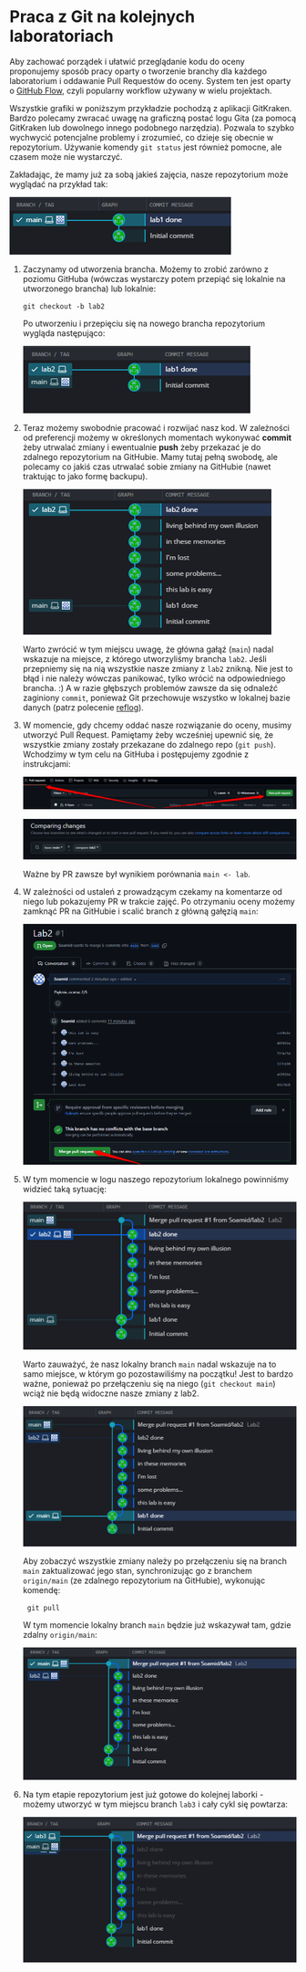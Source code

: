 # Praca z Git na kolejnych laboratoriach

Aby zachować porządek i ułatwić przeglądanie kodu do oceny proponujemy sposób pracy oparty o tworzenie branchy dla każdego laboratorium i oddawanie Pull Requestów do oceny. System ten jest oparty o [GitHub Flow](https://docs.github.com/en/get-started/using-github/github-flow), czyli popularny workflow używany w wielu projektach. 

Wszystkie grafiki w poniższym przykładzie pochodzą z aplikacji GitKraken. Bardzo polecamy zwracać uwagę na graficzną postać logu Gita (za pomocą GitKraken lub dowolnego innego podobnego narzędzia). Pozwala to szybko wychwycić potencjalne problemy i zrozumieć, co dzieje się obecnie w repozytorium. Używanie komendy `git status` jest również pomocne, ale czasem może nie wystarczyć.

Zakładając, że mamy już za sobą jakieś zajęcia, nasze repozytorium może wyglądać na przykład tak:

![Stan repo po lab1](img/1.png)

1. Zaczynamy od utworzenia brancha. Możemy to zrobić zarówno z poziomu GitHuba (wówczas wystarczy potem przepiąć się lokalnie na utworzonego brancha) lub lokalnie:
    ```
    git checkout -b lab2
    ```
	Po utworzeniu i przepięciu się na nowego brancha repozytorium wygląda następująco:
	
	![Stan repo po utworzeniu brancha lab2](img/2.png)
1. Teraz możemy swobodnie pracować i rozwijać nasz kod. W zależności od preferencji możemy w określonych momentach wykonywać **commit** żeby utrwalać zmiany i ewentualnie **push** żeby przekazać je do zdalnego repozytorium na GitHubie. Mamy tutaj pełną swobodę, ale polecamy co jakiś czas utrwalać sobie zmiany na GitHubie (nawet traktując to jako formę backupu). 

	![Stan repo po wykonaniu szeregu zmian na branchu lab2](img/3.png)

	Warto zwrócić w tym miejscu uwagę, że główna gałąź (`main`) nadal wskazuje na miejsce, z którego utworzyliśmy brancha `lab2`. Jeśli przepniemy się na nią wszystkie nasze zmiany z `lab2` znikną. Nie jest to błąd i nie należy wówczas panikować, tylko wrócić na odpowiedniego brancha. :) A w razie głębszych problemów zawsze da się odnaleźć zaginiony `commit`, ponieważ Git przechowuje wszystko w lokalnej bazie danych (patrz polecenie [reflog](https://git-scm.com/docs/git-reflog)). 
1. W momencie, gdy chcemy oddać nasze rozwiązanie do oceny, musimy utworzyć Pull Request. Pamiętamy żeby wcześniej upewnić się, że wszystkie zmiany zostały przekazane do zdalnego repo (`git push`). Wchodzimy w tym celu na GitHuba i postępujemy zgodnie z instrukcjami:

	![Tworzenie Pull Request na GitHubie](img/4.png)

	![Tworzenie Pull Request na GitHubie](img/5.png)

	Ważne by PR zawsze był wynikiem porównania `main <- lab`. 

1. W zależności od ustaleń z prowadzącym czekamy na komentarze od niego lub pokazujemy PR w trakcie zajęć. Po otrzymaniu oceny możemy zamknąć PR na GitHubie i scalić branch z główną gałęzią `main`:

	![Wcielanie zmian do głównej gałęzi](img/6.png)
	
1. W tym momencie w logu naszego repozytorium lokalnego powinniśmy widzieć taką sytuację:

	![Stan repo po scaleniu PR](img/7.png)

    Warto zauważyć, że nasz lokalny branch `main` nadal wskazuje na to samo miejsce, w którym go pozostawiliśmy na początku! Jest to bardzo ważne, ponieważ po przełączeniu się na niego (`git checkout main`) wciąż nie będą widoczne nasze zmiany z lab2. 

	![Stan repo po przełączeniu się na lokalny main](img/8.png)
	
	Aby zobaczyć wszystkie zmiany należy po przełączeniu się na branch `main` zaktualizować jego stan, synchronizując go z branchem `origin/main` (ze zdalnego repozytorium na GitHubie), wykonując komendę:

	    git pull
	
	W tym momencie lokalny branch `main` będzie już wskazywał tam, gdzie zdalny `origin/main`:

	![Stan repo po zsynchronizowaniu main](img/9.png)	
	
1. Na tym etapie repozytorium jest już gotowe do kolejnej laborki - możemy utworzyć w tym miejscu branch `lab3` i cały cykl się powtarza:

	![Stan repo po rozpoczęciu kolejnego lab](img/10.png)	
